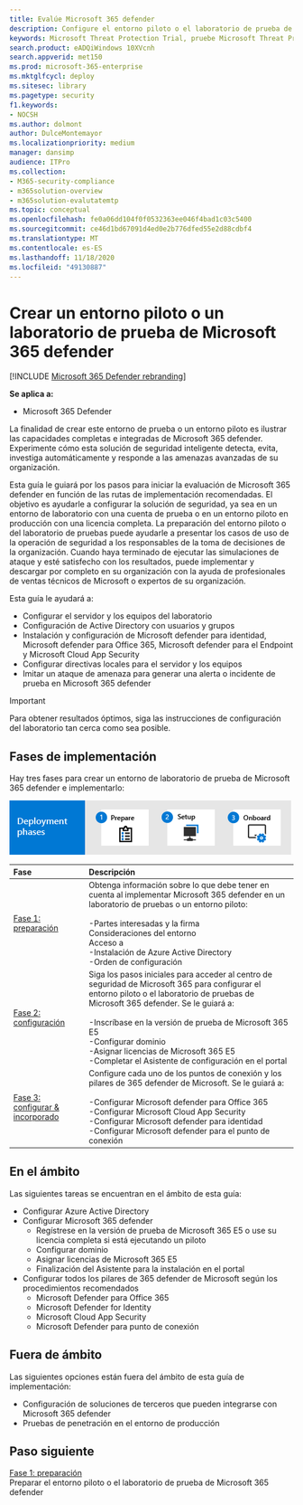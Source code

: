 ```yaml
---
title: Evalúe Microsoft 365 defender
description: Configure el entorno piloto o el laboratorio de prueba de Microsoft 365 defender para probar y experimentar la solución de seguridad diseñada para proteger los dispositivos, la identidad, los datos y las aplicaciones de su organización.
keywords: Microsoft Threat Protection Trial, pruebe Microsoft Threat Protection, evalúe Microsoft Threat Protection, Microsoft Threat Protection Evaluation Lab, Microsoft Threat Protection Pilot, Cyber Security, seguridad persistente avanzada, seguridad empresarial, dispositivos, dispositivo, identidad, usuarios, datos, aplicaciones, incidentes, investigación automatizada y corrección, búsqueda avanzada
search.product: eADQiWindows 10XVcnh
search.appverid: met150
ms.prod: microsoft-365-enterprise
ms.mktglfcycl: deploy
ms.sitesec: library
ms.pagetype: security
f1.keywords:
- NOCSH
ms.author: dolmont
author: DulceMontemayor
ms.localizationpriority: medium
manager: dansimp
audience: ITPro
ms.collection:
- M365-security-compliance
- m365solution-overview
- m365solution-evalutatemtp
ms.topic: conceptual
ms.openlocfilehash: fe0a06dd104f0f0532363ee046f4bad1c03c5400
ms.sourcegitcommit: ce46d1bd67091d4ed0e2b776dfed55e2d88cdbf4
ms.translationtype: MT
ms.contentlocale: es-ES
ms.lasthandoff: 11/18/2020
ms.locfileid: "49130887"
---
```

# <a name="create-a-microsoft-365-defender-trial-lab-or-pilot-environment"></a>Crear un entorno piloto o un laboratorio de prueba de Microsoft 365 defender 

[!INCLUDE [Microsoft 365 Defender rebranding](../includes/microsoft-defender.md)]


**Se aplica a:**
- Microsoft 365 Defender

La finalidad de crear este entorno de prueba o un entorno piloto es ilustrar las capacidades completas e integradas de Microsoft 365 defender. Experimente cómo esta solución de seguridad inteligente detecta, evita, investiga automáticamente y responde a las amenazas avanzadas de su organización. 

Esta guía le guiará por los pasos para iniciar la evaluación de Microsoft 365 defender en función de las rutas de implementación recomendadas. El objetivo es ayudarle a configurar la solución de seguridad, ya sea en un entorno de laboratorio con una cuenta de prueba o en un entorno piloto en producción con una licencia completa. La preparación del entorno piloto o del laboratorio de pruebas puede ayudarle a presentar los casos de uso de la operación de seguridad a los responsables de la toma de decisiones de la organización. Cuando haya terminado de ejecutar las simulaciones de ataque y esté satisfecho con los resultados, puede implementar y descargar por completo en su organización con la ayuda de profesionales de ventas técnicos de Microsoft o expertos de su organización. 

Esta guía le ayudará a:
- Configurar el servidor y los equipos del laboratorio
- Configuración de Active Directory con usuarios y grupos
- Instalación y configuración de Microsoft defender para identidad, Microsoft defender para Office 365, Microsoft defender para el Endpoint y Microsoft Cloud App Security
- Configurar directivas locales para el servidor y los equipos
- Imitar un ataque de amenaza para generar una alerta o incidente de prueba en Microsoft 365 defender

>[!IMPORTANT]
>Para obtener resultados óptimos, siga las instrucciones de configuración del laboratorio tan cerca como sea posible.


## <a name="deployment-phases"></a>Fases de implementación

Hay tres fases para crear un entorno de laboratorio de prueba de Microsoft 365 defender e implementarlo:

![Fases de implementación: preparación, configuración, incorporación](../../media/phase-diagrams/deployment-phases.png)

|Fase | Descripción | 
|:-------|:-----|
|[Fase 1: preparación](prepare-mtpeval.md)| Obtenga información sobre lo que debe tener en cuenta al implementar Microsoft 365 defender en un laboratorio de pruebas o un entorno piloto: <br><br>-Partes interesadas y la firma <br> Consideraciones del entorno <br>Acceso a <br>-Instalación de Azure Active Directory <br> -Orden de configuración
|[Fase 2: configuración](setup-mtpeval.md)|  Siga los pasos iniciales para acceder al centro de seguridad de Microsoft 365 para configurar el entorno piloto o el laboratorio de pruebas de Microsoft 365 defender. Se le guiará a:<br><br>-Inscríbase en la versión de prueba de Microsoft 365 E5 <br>  -Configurar dominio<br>-Asignar licencias de Microsoft 365 E5<br>-Completar el Asistente de configuración en el portal|
|[Fase 3: configurar & incorporado](config-mtpeval.md) | Configure cada uno de los puntos de conexión y los pilares de 365 defender de Microsoft. Se le guiará a:<br><br>-Configurar Microsoft defender para Office 365<br>-Configurar Microsoft Cloud App Security<br>-Configurar Microsoft defender para identidad<br>-Configurar Microsoft defender para el punto de conexión


## <a name="in-scope"></a>En el ámbito

Las siguientes tareas se encuentran en el ámbito de esta guía:
-   Configurar Azure Active Directory
-   Configurar Microsoft 365 defender
    -   Regístrese en la versión de prueba de Microsoft 365 E5 o use su licencia completa si está ejecutando un piloto
    -   Configurar dominio
    -   Asignar licencias de Microsoft 365 E5
    -   Finalización del Asistente para la instalación en el portal
-   Configurar todos los pilares de 365 defender de Microsoft según los procedimientos recomendados
    -   Microsoft Defender para Office 365
    -   Microsoft Defender for Identity
    -   Microsoft Cloud App Security
    -   Microsoft Defender para punto de conexión

## <a name="out-of-scope"></a>Fuera de ámbito

Las siguientes opciones están fuera del ámbito de esta guía de implementación:

-   Configuración de soluciones de terceros que pueden integrarse con Microsoft 365 defender
-   Pruebas de penetración en el entorno de producción

## <a name="next-step"></a>Paso siguiente
[Fase 1: preparación](prepare-mtpeval.md) 
<br> Preparar el entorno piloto o el laboratorio de prueba de Microsoft 365 defender
